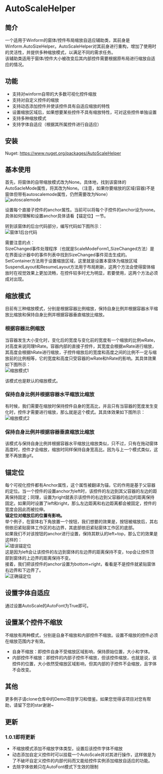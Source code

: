 # AutoScaleHelper

## 简介

一个适用于Winform的窗体/控件布局缩放自适应辅助类，其前身是Winform.AutoSizeHelper。AutoScaleHelper对其前身进行重构，增加了使用时的灵活性，并提供多种缩放模式，以满足不同的需求任务。  
该辅助类适用于窗体/控件大小被改变后其内部控件需要根据原布局进行缩放自适应的情况。

## 功能

- 支持对winform自带的大多数可视化控件缩放
- 支持对自定义控件的缩放
- 支持动态添加控件并使该控件具有自适应缩放的特性
- 设置缩放区域后，如果想要某些控件不具有缩放特性，可对这些控件单独设置
- 支持多种缩放模式
- 支持字体自适应（根据其所属控件进行自适应）

## 安装
Nuget: https://www.nuget.org/packages/AutoScaleHelper

## 基本使用

首先，将窗体的自带缩放模式改为None。具体地，找到该窗体的AutoSacleMode属性，将其改为None。（注意，如果你要缩放的区域(容器)不是窗体但带有autoscalemode属性，仍然需要改为None）  
![autoscalemode](./img/autoscalemode.jpg)

设置每个直接子控件的anchor属性。当前可以将每个子控件的anchor设为none。具体如何理解和设置anchor具体请看【锚定位】一节。  

转到该窗体的后台代码部分，编写代码如下图所示：  
![窗体1后台代码](./img/Form1Backend.jpg)  

需要注意的点：  
SizeChanged事件处理程序（也就是ScaleModeForm1_SizeChanged方法）是在界面设计器中的事件列表中找到SizeChanged事件双击生成的。  
SetContainer方法用于设置缩放区域，这里就是设置本窗体为缩放区域  
SuspendLayout和ResumeLayout方法用于布局刷新，这两个方法会使得窗体缩放时在视觉效果上更加流畅，在控件较多时尤为明显，若要使用，这两个方法必须成对出现。  

## 缩放模式

目前有三种缩放模式，分别是根据容器比例缩放，保持自身比例并根据容器水平缩放比缩放和保持自身比例并根据容器垂直缩放比缩放。

### 根据容器比例缩放

当容器发生大小变化时，变化后的宽度与变化前的宽度有一个缩放的比例wRate，对高度来说同理hRate。容器内部的直接子控件，其宽度会根据wRate进行缩放，其高度会根据hRate进行缩放，子控件缩放后的宽度和高度之间的比例不一定与缩放前的比例相等，它的宽度和高度只受容器的wRate和hRate的影响。其具体效果如下图所示：  
![缩放模式1](./img/缩放模式1.gif)

该模式也是默认的缩放模式。

### 保持自身比例并根据容器水平缩放比缩放  

有时候，我们需要在缩放时保持控件自身的宽高比，并且只有当容器的宽度发生变化时，控件才需要进行缩放，那么就是这个模式。其具体效果如下图所示：  
![缩放模式2](./img/缩放模式2.gif)

### 保持自身比例并根据容器垂直缩放比缩放  

该模式与保持自身比例并根据容器水平缩放比缩放类似，只不过，只有在拖动窗体高度时，控件才会缩放，缩放时同样保持自身宽高比。因为与上一个模式类似，这里不再放置gif。

## 锚定位

每个可视化控件都有Anchor属性，这个属性被翻译为锚，它的作用是基于父容器的定位。当一个控件的设置anchor为left时，该控件的左边到其父容器的左边的距离保持固定；同理，设置为right就表示该控件的右边到父容器的右边的距离保持固定。如果同时设置了left和right，那么左边距离和右边距离都会被固定，控件的宽度会因此而被拉伸。  
**锚定位对缩放后的位置有影响。**  
举个例子，在窗体右下角放置一个按钮，我们想要的效果是，按钮被缩放后，其右侧依旧紧贴窗体工作区的右边界，其底部依旧紧贴窗体工作区的底部。  
如果我们不对该按钮的anchor进行设置，保持其默认的left+top，那么它的效果是这样的：  
![错误锚定位](./img/锚定位1.gif)  
这是因为left会让该控件的左边到窗体的左边界的距离保持不变，top会让控件顶部到窗体的上边界的距离保持不变。  
接着，我们把该控件的anchor设置为bottom+right，看看是不是控件就紧贴窗体右边界和下边界了。  
![正确锚定位](./img/缩放模式1.gif)

## 设置字体自适应

通过设置AutoScale的AutoFont为True即可。

## 设置某个控件不缩放

不缩放有两种模式，分别是自身不缩放和内部控件不缩放。设置不缩放的控件必须在缩放范围内才有效。    
- 自身不缩放：即控件自身不受缩放区域影响，保持原始位置，大小和字体。
- 内部控件不缩放：即控件的内部子控件不缩放，但该控件缩放，也就是说，该控件的位置，大小依然受缩放区域影响，但其内部的子控件不会缩放，且字体不会改变。

## 其他

更多例子请clone仓库中的Demo项目学习和借鉴。如果您觉得该项目对您有帮助，请留下您的star谢谢~

## 更新

### 1.0.1即将更新

- 不缩放模式添加不缩放字体类型，设置后该控件字体不缩放
- 动态添加自定义控件时可以挂载一个AutoScale并对其进行操作，这样做是为了不破坏自定义控件的内部代码而又能给控件实例添加缩放自适应的功能。
- 去除字体依赖只在AutoFont模式下生效的限制